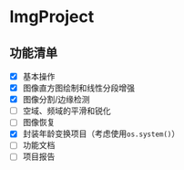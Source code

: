 # ImgProject

## 功能清单

- [x] 基本操作
- [x] 图像直方图绘制和线性分段增强
- [x] 图像分割/边缘检测
- [ ] 空域、频域的平滑和锐化
- [ ] 图像恢复
- [x] 封装年龄变换项目（考虑使用`os.system()`）
- [ ] 功能文档
- [ ] 项目报告